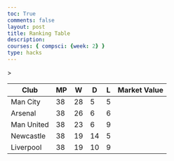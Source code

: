```yaml
---
toc: True
comments: false
layout: post
title: Ranking Table
description:
courses: { compsci: {week: 2} }
type: hacks
---
```

<table class="table">
    <thead>
        <tr>
            <th>Club</th>
            <th>MP</th>
            <th>W</th>
            <th>D</th>
            <th>L</th>
            <th>Market Value</th>>
        </tr>
    </thead>
    <tbody>
        <tr>
            <td>Man City</td>
            <td>38</td>
            <td>28</td>
            <td>5</td>
            <td>5</td>
            <td></td>
        </tr>
        <tr>
            <td>Arsenal</td>
            <td>38</td>
            <td>26</td>
            <td>6</td>
            <td>6</td>
            <td></td>
        </tr>
        <tr>
            <td>Man United</td>
            <td>38</td>
            <td>23</td>
            <td>6</td>
            <td>9</td>
            <td></td>
        </tr>
        <tr>
            <td>Newcastle</td>
            <td>38</td>
            <td>19</td>
            <td>14</td>
            <td>5</td>
            <td></td>
        </tr>
        <tr>
            <td>Liverpool</td>
            <td>38</td>
            <td>19</td>
            <td>10</td>
            <td>9</td>
        </tr>
        </tr>
    </tbody>
</table>